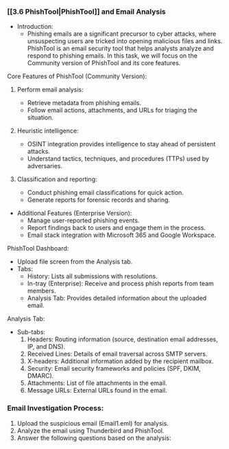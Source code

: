 ### [[3.6 PhishTool|PhishTool]] and Email Analysis

- Introduction:
	- Phishing emails are a significant precursor to cyber attacks, where unsuspecting users are tricked into opening malicious files and links. PhishTool is an email security tool that helps analysts analyze and respond to phishing emails. In this task, we will focus on the Community version of PhishTool and its core features.

Core Features of PhishTool (Community Version):

1. Perform email analysis:
   - Retrieve metadata from phishing emails.
   - Follow email actions, attachments, and URLs for triaging the situation.

2. Heuristic intelligence:
   - OSINT integration provides intelligence to stay ahead of persistent attacks.
   - Understand tactics, techniques, and procedures (TTPs) used by adversaries.

3. Classification and reporting:
   - Conduct phishing email classifications for quick action.
   - Generate reports for forensic records and sharing.

- Additional Features (Enterprise Version):
	- Manage user-reported phishing events.
	- Report findings back to users and engage them in the process.
	- Email stack integration with Microsoft 365 and Google Workspace.

PhishTool Dashboard:
- Upload file screen from the Analysis tab.
- Tabs:
  - History: Lists all submissions with resolutions.
  - In-tray (Enterprise): Receive and process phish reports from team members.
  - Analysis Tab: Provides detailed information about the uploaded email.

Analysis Tab:
- Sub-tabs:
  1. Headers: Routing information (source, destination email addresses, IP, and DNS).
  2. Received Lines: Details of email traversal across SMTP servers.
  3. X-headers: Additional information added by the recipient mailbox.
  4. Security: Email security frameworks and policies (SPF, DKIM, DMARC).
  5. Attachments: List of file attachments in the email.
  6. Message URLs: External URLs found in the email.

### Email Investigation Process:
1. Upload the suspicious email (Email1.eml) for analysis.
2. Analyze the email using Thunderbird and PhishTool.
3. Answer the following questions based on the analysis:

   